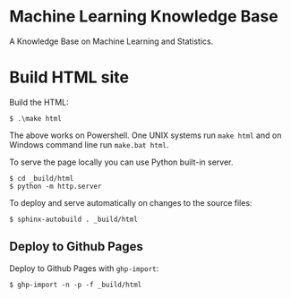 # Machine Learning Knowledge Base

A Knowledge Base on Machine Learning and Statistics.


# Build HTML site

Build the HTML:

```
$ .\make html
```

The above works on Powershell. One UNIX systems run `make html` and on Windows command line run `make.bat html`.

To serve the page locally you can use Python built-in server.

```
$ cd _build/html 
$ python -m http.server
```

To deploy and serve automatically on changes to the source files:

```
$ sphinx-autobuild . _build/html
```

## Deploy to Github Pages

Deploy to Github Pages with `ghp-import`:

```
$ ghp-import -n -p -f _build/html
```
